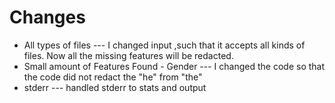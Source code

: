 # Changes
* All types of files --- I changed input ,such that it accepts all kinds of files. Now all the missing features will be redacted.
* Small amount of Features Found - Gender --- I changed the code so that the code did not redact the "he" from "the"
* stderr --- handled stderr to stats and output